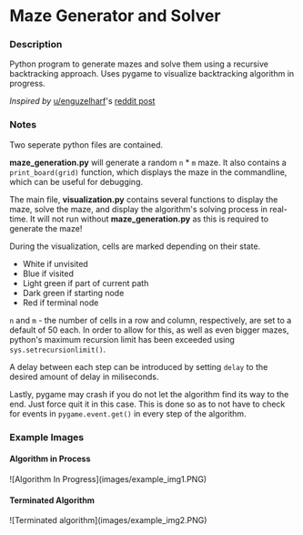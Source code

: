 <h1> Maze Generator and Solver </h1>
<h3>Description</h3>
Python program to generate mazes and solve them using a recursive backtracking approach. Uses pygame to visualize backtracking algorithm in progress. 


_Inspired by_ [u/enguzelharf](https://www.reddit.com/user/Enguzelharf/)'s [reddit post](https://www.reddit.com/r/Python/comments/empp5x/oc_updated_version_of_my_recent_maze_finding/)

<h3>Notes</h3>
Two seperate python files are contained. 

__maze_generation.py__ will generate a random `n` * `m` maze.
It also contains a `print_board(grid)` function, which displays the maze in the commandline, which can be useful for debugging.

The main file, __visualization.py__ contains several functions to display the maze, solve the maze, and display the algorithm's solving process in real-time.
It will not run without __maze_generation.py__ as this is required to generate the maze!

During the visualization, cells are marked depending on their state.
* White if unvisited
* Blue if visited
* Light green if part of current path
* Dark green if starting node
* Red if terminal node

`n` and `m` - the number of cells in a row and column, respectively, are set to a default of 50 each. In order to allow for this, as well as even bigger mazes,
python's maximum recursion limit has been exceeded using `sys.setrecursionlimit()`. 

A delay between each step can be introduced by setting `delay` to the desired amount of delay in miliseconds.

Lastly, pygame may crash if you do not let the algorithm find its way to the end. Just force quit it in this case. This is done so as to not have to check for events in `pygame.event.get()` in every step of the algorithm.

<h3>Example Images</h3>
<h4>Algorithm in Process</h4>
![Algorithm In Progress](images/example_img1.PNG)
<h4>Terminated Algorithm</h4>
![Terminated algorithm](images/example_img2.PNG)
